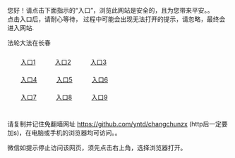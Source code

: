 您好！请点击下面指示的“入口”，浏览此网站是安全的，且为您带来平安。。 <br/>
点击入口后，请耐心等待， 过程中可能会出现无法打开的提示，请忽略，最终会进入网站. </br>

法轮大法在长春<br/>
<div style="padding:10px"><a style="margin:20px" target="_blank" href="https://dps6o76k57gtb.cloudfront.net/2Qpsp?hsmhvb" id="ccLink1" rel="nofollow">入口1</a> <a target="_blank" style="margin:20px" href="https://d1pcndvn4gw1k2.cloudfront.net/2Qpsp?bgbbhee" id="ccLink2" rel="nofollow">入口2</a> <a style="margin:20px" target="_blank" href="https://d3kdwzaooi5lnc.cloudfront.net/2Qpsp?shdpqjf" id="ccLink3" rel="nofollow">入口3</a></div>

<div style="padding:10px" ><a style="margin:20px" target="_blank" href="https://dps6o76k57gtb.cloudfront.net/2Qpsp?hsmhvb" id="ccLink4" rel="nofollow">入口4</a> <a style="margin:20px" href="https://d1pcndvn4gw1k2.cloudfront.net/2Qpsp?bgbbhee" target="_blank" id="ccLink5" rel="nofollow">入口5</a> <a style="margin:20px" href="https://d3kdwzaooi5lnc.cloudfront.net/2Qpsp?shdpqjf" target="_blank" id="ccLink6" rel="nofollow">入口6</a></div>

<div style="padding:10px"><a style="margin:20px" target="_blank" href="https://dps6o76k57gtb.cloudfront.net/2Qpsp?hsmhvb" id="ccLink7" rel="nofollow">入口7</a> <a style="margin:20px" href="https://d1pcndvn4gw1k2.cloudfront.net/2Qpsp?bgbbhee" target="_blank" id="ccLink8" rel="nofollow">入口8</a> <a style="margin:20px" target="_blank" href="https://d3kdwzaooi5lnc.cloudfront.net/2Qpsp?shdpqjf" id="ccLink9" rel="nofollow">入口9</a></div>

<br/>



请复制并记住免翻墙网址 https://github.com/yntd/changchunzx (http后一定要加s)，在电脑或手机的浏览器均可访问。。<br/>

微信如提示停止访问该网页，须先点击右上角，选择浏览器打开。
